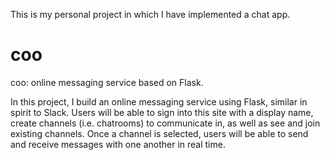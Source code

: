 This is my personal project in which I have implemented a chat app.

# coo
coo: online messaging service based on Flask.

In this project, I build an online messaging service using Flask, similar in spirit to Slack. Users will be able to sign into this site with a display name, create channels (i.e. chatrooms) to communicate in, as well as see and join existing channels. Once a channel is selected, users will be able to send and receive messages with one another in real time.
